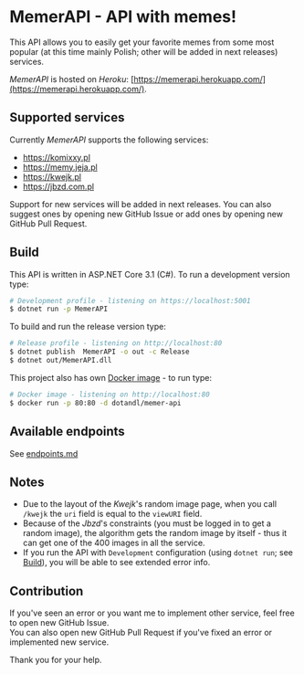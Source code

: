 # MemerAPI - API with memes!

This API allows you to easily get your favorite memes from some most popular
(at this time mainly Polish; other will be added in next releases) services.

_MemerAPI_ is hosted on _Heroku_:
[https://memerapi.herokuapp.com/](https://memerapi.herokuapp.com/).

## Supported services

Currently _MemerAPI_ supports the following services:

- https://komixxy.pl
- https://memy.jeja.pl
- https://kwejk.pl
- https://jbzd.com.pl

Support for new services will be added in next releases. You can also suggest
ones by opening new GitHub Issue or add ones by opening new GitHub Pull Request.

## Build

This API is written in ASP.NET Core 3.1 (C#). To run a development version type:

```sh
# Development profile - listening on https://localhost:5001
$ dotnet run -p MemerAPI
```

To build and run the release version type:

```sh
# Release profile - listening on http://localhost:80
$ dotnet publish  MemerAPI -o out -c Release
$ dotnet out/MemerAPI.dll
```

This project also has own
[Docker image](https://hub.docker.com/r/dotandl/memer-api) - to run type:

```sh
# Docker image - listening on http://localhost:80
$ docker run -p 80:80 -d dotandl/memer-api
```

## Available endpoints

See [endpoints.md](docs/endpoints.md)

## Notes

- Due to the layout of the _Kwejk_'s random image page, when you call `/kwejk`
  the `uri` field is equal to the `viewURI` field.
- Because of the _Jbzd_'s constraints (you must be logged in to get a random
  image), the algorithm gets the random image by itself - thus it can get one
  of the 400 images in all the service.
- If you run the API with `Development` configuration (using `dotnet run`; see
  [Build](#Build)), you will be able to see extended error info.

## Contribution

If you've seen an error or you want me to implement other service, feel free to
open new GitHub Issue.  
You can also open new GitHub Pull Request if you've fixed an error or
implemented new service.

Thank you for your help.
